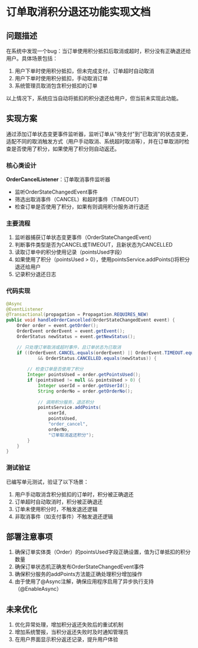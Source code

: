 # 订单取消积分退还功能实现文档

## 问题描述

在系统中发现一个bug：当订单使用积分抵扣后取消或超时，积分没有正确退还给用户。具体场景包括：

1. 用户下单时使用积分抵扣，但未完成支付，订单超时自动取消
2. 用户下单时使用积分抵扣，手动取消订单
3. 系统管理员取消包含积分抵扣的订单

以上情况下，系统应当自动将抵扣的积分退还给用户，但当前未实现此功能。

## 实现方案

通过添加订单状态变更事件监听器，监听订单从"待支付"到"已取消"的状态变更，适配不同的取消触发方式（用户手动取消、系统超时取消等），并在订单取消时检查是否使用了积分，如果使用了积分则自动返还。

### 核心类设计

**OrderCancelListener**：订单取消事件监听器
- 监听OrderStateChangedEvent事件
- 筛选出取消事件（CANCEL）和超时事件（TIMEOUT）
- 检查订单是否使用了积分，如果有则调用积分服务进行退还

### 主要流程

1. 监听器捕获订单状态变更事件（OrderStateChangedEvent）
2. 判断事件类型是否为CANCEL或TIMEOUT，且新状态为CANCELLED
3. 读取订单中的积分使用记录（pointsUsed字段）
4. 如果使用了积分（pointsUsed > 0），使用pointsService.addPoints()将积分退还给用户
5. 记录积分退还日志

### 代码实现

```java
@Async
@EventListener
@Transactional(propagation = Propagation.REQUIRES_NEW)
public void handleOrderCancelled(OrderStateChangedEvent event) {
    Order order = event.getOrder();
    OrderEvent orderEvent = event.getEvent();
    OrderStatus newStatus = event.getNewStatus();

    // 只处理订单取消或超时事件，且订单状态为已取消
    if ((OrderEvent.CANCEL.equals(orderEvent) || OrderEvent.TIMEOUT.equals(orderEvent)) 
            && OrderStatus.CANCELLED.equals(newStatus)) {
        
        // 检查订单是否使用了积分
        Integer pointsUsed = order.getPointsUsed();
        if (pointsUsed != null && pointsUsed > 0) {
            Integer userId = order.getUserId();
            String orderNo = order.getOrderNo();
            
            // 调用积分服务，退还积分
            pointsService.addPoints(
                userId, 
                pointsUsed, 
                "order_cancel", 
                orderNo, 
                "订单取消返还积分");
        }
    }
}
```

### 测试验证

已编写单元测试，验证了以下场景：

1. 用户手动取消含积分抵扣的订单时，积分被正确退还
2. 订单超时自动取消时，积分被正确退还
3. 订单未使用积分时，不触发退还逻辑
4. 非取消事件（如支付事件）不触发退还逻辑

## 部署注意事项

1. 确保订单实体类（Order）的pointsUsed字段正确设置，值为订单抵扣的积分数量
2. 确保订单状态机正确发布OrderStateChangedEvent事件
3. 确保积分服务的addPoints方法能正确处理积分增加操作
4. 由于使用了@Async注解，确保应用程序启用了异步执行支持（@EnableAsync）

## 未来优化

1. 优化异常处理，增加积分返还失败后的重试机制
2. 增加系统警报，当积分返还失败时及时通知管理员
3. 在用户界面显示积分返还记录，提升用户体验 